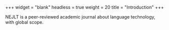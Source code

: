 +++
widget = "blank"
headless = true
weight = 20
title = "Introduction"
+++



NEJLT is a peer-reviewed academic journal about language technology, with global scope.
